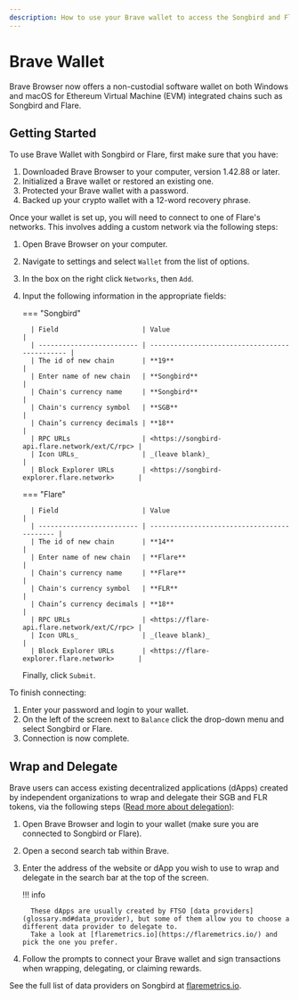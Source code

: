 ```yaml
---
description: How to use your Brave wallet to access the Songbird and Flare networks
---
```


# Brave Wallet

Brave Browser now offers a non-custodial software wallet on both Windows and macOS for Ethereum Virtual Machine (EVM) integrated chains such as Songbird and Flare.

## Getting Started

To use Brave Wallet with Songbird or Flare, first make sure that you have:

1. Downloaded Brave Browser to your computer, version 1.42.88 or later.
2. Initialized a Brave wallet or restored an existing one.
3. Protected your Brave wallet with a password.
4. Backed up your crypto wallet with a 12-word recovery phrase.

Once your wallet is set up, you will need to connect to one of Flare's networks.
This involves adding a custom network via the following steps:

1. Open Brave Browser on your computer.
2. Navigate to settings and select ``Wallet`` from the list of options.
3. In the box on the right click ``Networks``, then ``Add``.
4. Input the following information in the appropriate fields:

    === "Songbird"

         | Field                     | Value                                          |
         | ------------------------- | ---------------------------------------------- |
         | The id of new chain       | **19**                                         |
         | Enter name of new chain   | **Songbird**                                   |
         | Chain's currency name     | **Songbird**                                   |
         | Chain's currency symbol   | **SGB**                                        |
         | Chain’s currency decimals | **18**                                         |
         | RPC URLs                  | <https://songbird-api.flare.network/ext/C/rpc> |
         | Icon URLs_                | _(leave blank)_                                |
         | Block Explorer URLs       | <https://songbird-explorer.flare.network>      |

    === "Flare"

         | Field                     | Value                                       |
         | ------------------------- | ------------------------------------------- |
         | The id of new chain       | **14**                                      |
         | Enter name of new chain   | **Flare**                                   |
         | Chain's currency name     | **Flare**                                   |
         | Chain's currency symbol   | **FLR**                                     |
         | Chain’s currency decimals | **18**                                      |
         | RPC URLs                  | <https://flare-api.flare.network/ext/C/rpc> |
         | Icon URLs_                | _(leave blank)_                             |
         | Block Explorer URLs       | <https://flare-explorer.flare.network>      |

    Finally, click ``Submit``.

To finish connecting:

1. Enter your password and login to your wallet.
2. On the left of the screen next to ``Balance`` click the drop-down menu and select Songbird or Flare.
3. Connection is now complete.

## Wrap and Delegate

Brave users can access existing decentralized applications (dApps) created by independent organizations to wrap and delegate their SGB and FLR tokens, via the following steps ([Read more about delegation](../delegation/index.md)):

1. Open Brave Browser and login to your wallet (make sure you are connected to Songbird or Flare).
2. Open a second search tab within Brave.
3. Enter the address of the website or dApp you wish to use to wrap and delegate in the search bar at the top of the screen.

    !!! info

         These dApps are usually created by FTSO [data providers](glossary.md#data_provider), but some of them allow you to choose a different data provider to delegate to.
         Take a look at [flaremetrics.io](https://flaremetrics.io/) and pick the one you prefer.

4. Follow the prompts to connect your Brave wallet and sign transactions when wrapping, delegating, or claiming rewards.

See the full list of data providers on Songbird at [flaremetrics.io](https://flaremetrics.io/ftso).
